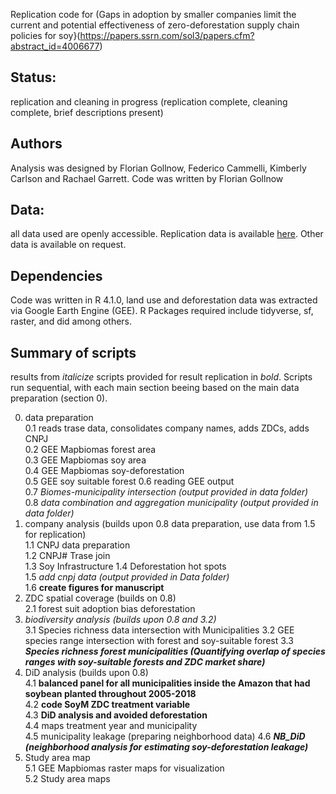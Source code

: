 Replication code for (Gaps in adoption by smaller companies limit the current and potential effectiveness of zero-deforestation supply chain policies for soy}(https://papers.ssrn.com/sol3/papers.cfm?abstract_id=4006677)

## Status: 
replication and cleaning in progress (replication complete, cleaning complete, brief descriptions present)

## Authors
Analysis was designed by Florian Gollnow, Federico Cammelli, Kimberly Carlson and Rachael Garrett. Code was written by Florian Gollnow

## Data: 
all data used are openly accessible. Replication data is available [here](https://www.dropbox.com/sh/irog673gk6yy5az/AAB9FTCjn-0Bg-6RSLIQoDUUa?dl=0). Other data is available on request.

## Dependencies
Code was written in R 4.1.0, land use and deforestation data was extracted via Google Earth Engine (GEE). R Packages required include tidyverse, sf, raster, and did among others.

## Summary of scripts 
results from *italicize* scripts provided for result replication in *bold*. Scripts run sequential, with each main section beeing based on the main data preparation (section 0). 

0. data preparation  
  0.1 reads trase data, consolidates company names, adds ZDCs, adds CNPJ  
  0.2 GEE Mapbiomas forest area  
  0.3 GEE Mapbiomas soy area  
  0.4 GEE Mapbiomas soy-deforestation  
  0.5 GEE soy suitable forest
  0.6 reading GEE output  
  0.7 *Biomes-municipality intersection (output provided in data folder)*  
  0.8 *data combination and aggregation municipality (output provided in data folder)*      
1. company analysis (builds upon 0.8 data preparation, use data from 1.5 for replication)   
  1.1 CNPJ data preparation  
  1.2 CNPJ# Trase join  
  1.3 Soy Infrastructure 
  1.4 Deforestation hot spots  
  1.5 *add cnpj data (output provided in Data folder)*  
  1.6 **create figures for manuscript**  
2. ZDC spatial coverage (builds on 0.8)   
  2.1 forest suit adoption bias deforestation
3. *biodiversity analysis (builds upon 0.8 and 3.2)*   
  3.1 Species richness data intersection with Municipalities 
  3.2 GEE species range intersection with forest and soy-suitable forest
  3.3 ***Species richness forest municipalities (Quantifying overlap of species ranges with soy-suitable forests and ZDC market share)***
4. DiD analysis (builds upon 0.8)   
  4.1 **balanced panel for all municipalities inside the Amazon that had soybean planted throughout 2005-2018**  
  4.2 **code SoyM ZDC treatment variable**  
  4.3 **DiD analysis and avoided deforestation**   
  4.4 maps treatment year and municipality  
  4.5 municipality leakage (preparing neighborhood data)
  4.6 ***NB_DiD (neighborhood analysis for estimating soy-deforestation leakage)*** 
5. Study area map  
  5.1 GEE Mapbiomas raster maps for visualization  
  5.2 Study area maps   



